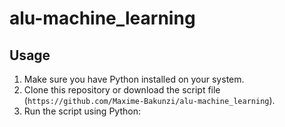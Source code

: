 # alu-machine_learning


## Usage

1. Make sure you have Python installed on your system.
2. Clone this repository or download the script file (`https://github.com/Maxime-Bakunzi/alu-machine_learning`).
3. Run the script using Python:

